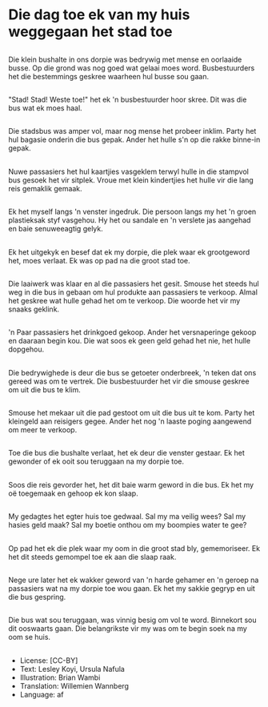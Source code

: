 # Die dag toe ek van my huis weggegaan het stad toe

##
Die klein bushalte in ons dorpie was bedrywig met mense en oorlaaide busse. Op die grond was nog goed wat gelaai moes word. Busbestuurders het die bestemmings geskree waarheen hul busse sou gaan.

##
"Stad! Stad! Weste toe!" het ek 'n busbestuurder hoor skree. Dit was die bus wat ek moes haal.

##
Die stadsbus was amper vol, maar nog mense het probeer inklim. Party het hul bagasie onderin die bus gepak. Ander het hulle s'n op die rakke binne-in gepak.

##
Nuwe passasiers het hul kaartjies vasgeklem terwyl hulle in die stampvol bus gesoek het vir sitplek. Vroue met klein kindertjies het hulle vir die lang reis gemaklik gemaak.

##
Ek het myself langs 'n venster ingedruk. Die persoon langs my het 'n groen plastieksak styf vasgehou. Hy het ou sandale en 'n verslete jas aangehad en baie senuweeagtig gelyk.

##
Ek het uitgekyk en besef dat ek my dorpie, die plek waar ek grootgeword het, moes verlaat. Ek was op pad na die groot stad toe.

##
Die laaiwerk was klaar en al die passasiers het gesit. Smouse het steeds hul weg in die bus in gebaan om hul produkte aan passasiers te verkoop. Almal het geskree wat hulle gehad het om te verkoop. Die woorde het vir my snaaks geklink.

##
'n Paar passasiers het drinkgoed gekoop. Ander het versnaperinge gekoop en daaraan begin kou. Die wat soos ek geen geld gehad het nie, het hulle dopgehou.

##
Die bedrywighede is deur die bus se getoeter onderbreek, 'n teken dat ons gereed was om te vertrek. Die busbestuurder het vir die smouse geskree om uit die bus te klim.

##
Smouse het mekaar uit die pad gestoot om uit die bus uit te kom. Party het kleingeld aan reisigers gegee. Ander het nog 'n laaste poging aangewend om meer te verkoop.

##
Toe die bus die bushalte verlaat, het ek deur die venster gestaar. Ek het gewonder of ek ooit sou teruggaan na my dorpie toe.

##
Soos die reis gevorder het, het dit baie warm geword in die bus. Ek het my oë toegemaak en gehoop ek kon slaap.

##
My gedagtes het egter huis toe gedwaal. Sal my ma veilig wees? Sal my hasies geld maak? Sal my boetie onthou om my boompies water te gee?

##
Op pad het ek die plek waar my oom in die groot stad bly, gememoriseer. Ek het dit steeds gemompel toe ek aan die slaap raak.

##
Nege ure later het ek wakker geword van 'n harde gehamer en 'n geroep na passasiers wat na my dorpie toe wou gaan. Ek het my sakkie gegryp en uit die bus gespring.

##
Die bus wat sou teruggaan, was vinnig besig om vol te word. Binnekort sou dit ooswaarts gaan. Die belangrikste vir my was om te begin soek na my oom se huis.

##
* License: [CC-BY]
* Text: Lesley Koyi, Ursula Nafula
* Illustration: Brian Wambi
* Translation: Willemien Wannberg
* Language: af
